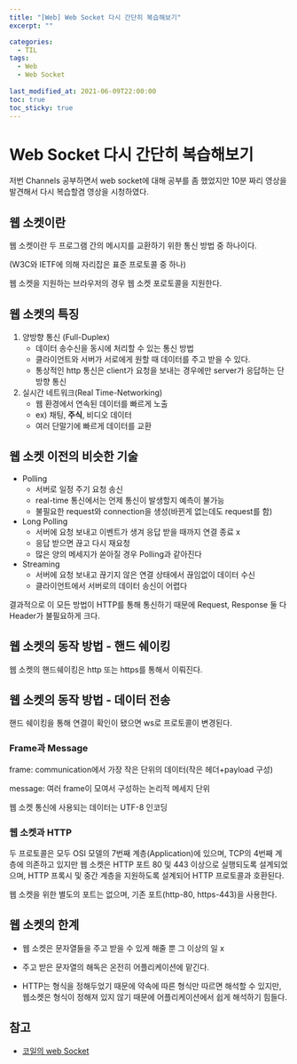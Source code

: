```yaml
---
title: "[Web] Web Socket 다시 간단히 복습해보기"
excerpt: ""

categories:
  - TIL
tags:
  - Web
  - Web Socket
 
last_modified_at: 2021-06-09T22:00:00
toc: true
toc_sticky: true
---
```




# Web Socket 다시 간단히 복습해보기

저번 Channels 공부하면서 web socket에 대해 공부를 좀 했었지만 10분 짜리 영상을 발견해서 다시 복습할겸 영상을 시청하였다.



## 웹 소켓이란

웹 소켓이란 두 프로그램 간의 메시지를 교환하기 위한 통신 방법 중 하나이다.

(W3C와 IETF에 의해 자리잡은 표준 프로토콜 중 하나)

웹 소켓을 지원하는 브라우저의 경우 웹 소켓 포로토콜을 지원한다.



## 웹 소켓의 특징

1. 양방향 통신 (Full-Duplex)
   - 데이터 송수신을 동시에 처리할 수 있는 통신 방법
   - 클라이언트와 서버가 서로에게 원할 때 데이터를 주고 받을 수 있다.
   - 통상적인 http 통신은 client가 요청을 보내는 경우에만 server가 응답하는 단방향 통신
2. 실시간 네트워크(Real Time-Networking)
   - 웹 환경에서 연속된 데이터를 빠르게 노출
   - ex) 채팅, **주식**, 비디오 데이터
   - 여러 단말기에 빠르게 데이터를 교환



## 웹 소켓 이전의 비슷한 기술

- Polling
  - 서버로 일정 주기 요청 송신
  - real-time 통신에서는 언제 통신이 발생할지 예측이 불가능
  - 불필요한 request와 connection을 생성(바뀐게 없는데도 request를 함)
- Long Polling
  - 서버에 요청 보내고 이벤트가 생겨 응답 받을 때까지 연결 종료 x
  - 응답 받으면 끊고 다시 재요청
  - 많은 양의 메세지가 쏟아질 경우 Polling과 같아진다
- Streaming
  - 서버에 요청 보내고 끊기지 않은 연결 상태에서 끊임없이 데이터 수신
  - 클라이언트에서 서버로의 데이터 송신이 어렵다



결과적으로 이 모든 방법이 HTTP를 통해 통신하기 때문에 Request, Response 둘 다 Header가 불필요하게 크다.



## 웹 소켓의 동작 방법 - 핸드 쉐이킹

웹 소켓의 핸드쉐이킹은 http 또는 https를 통해서 이뤄진다.



## 웹 소켓의 동작 방법 - 데이터 전송

핸드 쉐이킹을 통해 연결이 확인이 됐으면 ws로 프로토콜이 변경된다.



### Frame과 Message

frame: communication에서 가장 작은 단위의 데이터(작은 헤더+payload 구성)

message: 여러 frame이 모여서 구성하는 논리적 메세지 단위

웹 소켓 통신에 사용되는 데이터는 UTF-8 인코딩



### 웹 소켓과 HTTP

두 프로토콜은 모두 OSI 모델의 7번째 계층(Application)에 있으며, TCP의 4번째 계층에 의존하고 있지만 웹 소켓은 HTTP 포트 80 및 443 이상으로 실행되도록 설계되었으며, HTTP 프록시 및 중간 계층을 지원하도록 설계되어 HTTP 프로토콜과 호환된다.

웹 소켓을 위한 별도의 포트는 없으며, 기존 포트(http-80, https-443)을 사용한다.



## 웹 소켓의 한계

- 웹 소켓은 문자열들을 주고 받을 수 있게 해줄 뿐 그 이상의 일 x

- 주고 받은 문자열의 해독은 온전히 어플리케이션에 맡긴다.

- HTTP는 형식을 정해두었기 때문에 약속에 따른 형식만 따르면 해석할 수 있지만, 웹소켓은 형식이 정해져 있지 않기 때문에 어플리케이션에서 쉽게 해석하기 힘들다.



## 참고

- [코일의 web Socket](https://www.youtube.com/watch?v=MPQHvwPxDUw&list=WL&index=3)

